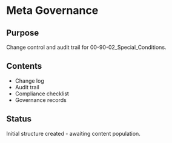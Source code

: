 # Meta Governance

## Purpose
Change control and audit trail for 00-90-02_Special_Conditions.

## Contents
- Change log
- Audit trail
- Compliance checklist
- Governance records

## Status
Initial structure created - awaiting content population.
